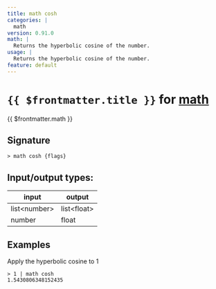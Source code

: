```yaml
---
title: math cosh
categories: |
  math
version: 0.91.0
math: |
  Returns the hyperbolic cosine of the number.
usage: |
  Returns the hyperbolic cosine of the number.
feature: default
---
```

<!-- This file is automatically generated. Please edit the command in https://github.com/nushell/nushell instead. -->

# `{{ $frontmatter.title }}` for [math](/commands/categories/math.md)

<div class='command-title'>{{ $frontmatter.math }}</div>

## Signature

```> math cosh {flags} ```


## Input/output types:

| input        | output      |
| ------------ | ----------- |
| list\<number\> | list\<float\> |
| number       | float       |
## Examples

Apply the hyperbolic cosine to 1
```nu
> 1 | math cosh
1.5430806348152435
```
